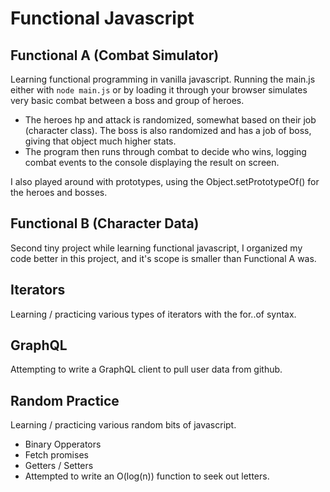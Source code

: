 # Functional Javascript
## Functional A (Combat Simulator)
Learning functional programming in vanilla javascript. Running the main.js either with `node main.js` or by loading it through your browser simulates very basic combat between a boss and group of heroes.

* The heroes hp and attack is randomized, somewhat based on their job (character class). The boss is also randomized and has a job of boss, giving that object much higher stats.
* The program then runs through combat to decide who wins, logging combat events to the console displaying the result on screen.

I also played around with prototypes, using the Object.setPrototypeOf() for the heroes and bosses.

## Functional B (Character Data)
Second tiny project while learning functional javascript, I organized my code better in this project, and it's scope is smaller than Functional A was.

## Iterators
Learning / practicing various types of iterators with the for..of syntax.

## GraphQL
Attempting to write a GraphQL client to pull user data from github.

## Random Practice
Learning / practicing various random bits of javascript.

* Binary Opperators
* Fetch promises
* Getters / Setters
* Attempted to write an O(log(n)) function to seek out letters.
